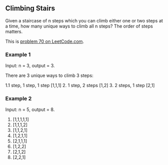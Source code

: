## Climbing Stairs

Given a staircase of n steps which you can climb either one or two steps at a time, how many unique ways to climb all n steps? The order of steps matters.

This is [problem 70 on LeetCode.com][leetcode.com 70].

### Example 1

Input: n = 3, output = 3.

There are 3 unique ways to climb 3 steps:

1.1 step, 1 step, 1 step [1,1,1]
2. 1 step, 2 steps [1,2]
3. 2 steps, 1 step [2,1]

### Example 2

Input: n = 5, output = 8.

1. [1,1,1,1,1]
2. [1,1,1,2]
3. [1,1,2,1]
4. [1,2,1,1]
5. [2,1,1,1]
6. [1,2,2]
7. [2,1,2]
8. [2,2,1]

[leetcode.com 70]: https://leetcode.com/problems/climbing-stairs/